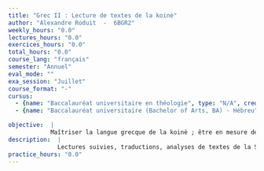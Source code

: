 ```yaml
---
title: "Grec II : Lecture de textes de la koinè"
author: "Alexandre Roduit  -  6BGR2"
weekly_hours: "0.0"
lectures_hours: "0.0"
exercices_hours: "0.0"
total_hours: "0.0"
course_lang: "français"
semester: "Annuel"
eval_mode: ""
exa_session: "Juillet"
course_format: "-"
cursus:
  - {name: "Baccalauréat universitaire en théologie", type: "N/A", credits: "-"}
  - {name: "Baccalauréat universitaire (Bachelor of Arts, BA) - Hébreu", type: "N/A", credits: "-"}

objective:  |
            Maîtriser la langue grecque de la koinè ; être en mesure de lire, danalyser et de traduire des textes bibliques (Septante, Nouveau Testament) et chrétiens des premiers siècles.
description:  |
              Lectures suivies, traductions, analyses de textes de la Septante et du Nouveau Testament ; des premiers écrits chrétiens (par exemples Ignace dAntioche, A Diognète, Jean Chrysostome, Nonnos de Panopolis, Grégoire de Nazianze) ; petite initiation aux auteurs classique (par exemple Homère, Hésiode, Sappho, Sophocle, Platon) ; ateliers de traduction ; semaine intensive (décembre).
practice_hours: "0.0"
---
```

